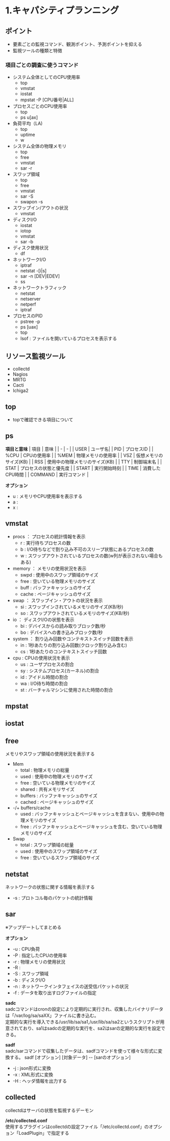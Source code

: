 # 1.キャパシティプランニング

## ポイント

* 要素ごとの監視コマンド、観測ポイント、予測ポイントを抑える
* 監視ツールの種類と特徴

### 項目ごとの調査に使うコマンド

* システム全体としてのCPU使用率
  * top
  * vmstat
  * iostat
  * mpstat -P [CPU番号|ALL]
* プロセスごとのCPU使用率
  * top
  * ps u[ax]
* 負荷平均（LA)
  * top
  * uptime
  * w
* システム全体の物理メモリ
  * top
  * free
  * vmstat
  * sar -r
* スワップ領域
  * top
  * free
  * vmstat
  * sar -S
  * swapon -s
* スワップイン/アウトの状況
  * vmstat
* ディスクI/O
  * iostat
  * iotop
  * vmstat
  * sar -b
* ディスク使用状況
  * df
* ネットワークI/O
  * iptraf
  * netstat -[i|s]
  * sar -n [DEV|EDEV]
  * ss
* ネットワークトラフィック
  * netstat
  * netserver
  * netperf
  * iptraf
* プロセスのPID
  * pstree -p
  * ps [uax]
  * top
  * lsof : ファイルを開いているプロセスを表示する


## リソース監視ツール

* collectd
* Nagios
* MRTG
* Cacti
* Ichiga2

## top

* topで確認できる項目について

## ps

**項目と意味**
| 項目 | 意味 |
| - | - |
| USER | ユーザ名|
| PID | プロセスID |
| %CPU | CPUの使用率 |
| %MEM | 物理メモリの使用率 |
| VSZ | 仮想メモリのサイズ(KB) |
| RSS | 使用中の物理メモリのサイズ(KB) |
| TTY | 制御端末名 |
| STAT | プロセスの状態と優先度 |
| START | 実行開始時刻 |
| TIME | 消費したCPU時間 |
| COMMAND | 実行コマンド |

**オプション**

* u : メモリやCPU使用率を表示する
* a :
* x :


## vmstat

* procs ： プロセスの統計情報を表示
  * r : 実行待ちプロセスの数
  * b : I/O待ちなどで割り込み不可のスリープ状態にあるプロセスの数
  * w : スワップアウトされているプロセスの数(w列が表示されない場合もある)
* memory ： メモリの使用状況を表示
  * swpd : 使用中のスワップ領域のサイズ
  * free : 空いている物理メモリのサイズ
  * buff : バッファキャッシュのサイズ
  * cache : ページキャッシュのサイズ
* swap ： スワップイン・アウトの状況を表示
  * si : スワップインされているメモリのサイズ(KB/秒)
  * so : スワップアウトされているメモリのサイズ(KB/秒)
* io ： ディスクI/Oの状態を表示
  * bi : デバイスからの読み取りブロック数/秒
  * bo : デバイスへの書き込みブロック数/秒
* system ： 割り込み回数やコンテキストスイッチ回数を表示
  * in : 1秒あたりの割り込み回数(クロック割り込み含む)
  * cs : 1秒あたりのコンテキストスイッチ回数
* cpu : CPUの使用状況を表示
  * us : ユーザプロセスの割合
  * sy : システムプロセス(カーネル)の割合
  * id : アイドル時間の割合
  * wa : I/O待ち時間の割合
  * st : バーチャルマシンに使用された時間の割合

## mpstat

## iostat

## free
メモリやスワップ領域の使用状況を表示する

* Mem 
  * total : 物理メモリの総量
  * used : 使用中の物理メモリのサイズ
  * free : 空いている物理メモリのサイズ
  * shared : 共有メモリサイズ
  * buffers : バッファキャッシュのサイズ
  * cached : ページキャッシュのサイズ
* -/+ buffers/cache
  * used : バッファキャッシュとページキャッシュを含まない、使用中の物理メモリのサイズ
  * free : バッファキャッシュとページキャッシュを含む、空いている物理メモリのサイズ
* Swap
  * total : スワップ領域の総量
  * used : 使用中のスワップ領域のサイズ
  * free : 空いているスワップ領域のサイズ

## netstat

ネットワークの状態に関する情報を表示する

* -s : プロトコル毎のパケットの統計情報

## sar
※アップデートしてまとめる

**オプション**

* -u : CPU負荷
* -P : 指定したCPUの使用率 
* -r : 物理メモリの使用状況
* -R : 
* -S : スワップ領域
* -b : ディスクI/O
* -n : ネットワークインタフェイスの送受信パケットの状況
* -f : データを取り出すログファイルの指定

**sadc**  
sadcコマンドはcronの設定により定期的に実行され、収集したバイナリデータは「/var/log/sa/saXX」ファイルに書き込む。   
定期的な実行を導入できる/usr/lib/sa/sa1,/usr/lib/sa/sa2というスクリプトが用意されており、sa1はsadcの定期的な実行を、sa2はsarの定期的な実行を設定できる。  

**sadf**  
sadc/sarコマンドで収集したデータは、sadfコマンドを使って様々な形式に変換する。
sadf [オプション] [対象データ] -- [sarのオプション]

* -j : json形式に変換
* -x : XML形式に変換
* -H : ヘッダ情報を出力する

## collected
collectdはサーバの状態を監視するデーモン  

**/etc/collected.conf**  
使用するプラグインはcollectdの設定ファイル「/etc/collectd.conf」のオプション「LoadPlugin」で指定する
